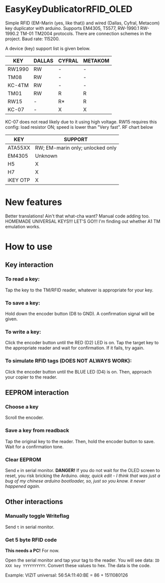 # EasyKeyDublicatorRFID_OLED
Simple RFID (EM-Marin (yes, like that)) and wired (Dallas, Cyfral, Metacom) key duplicator with arduino. Supports EM4305, T5577, RW-1990.1 RW-1990.2 TM-01 TM2004 protocols. There are connection schemes in the project.
Baud rate: 115200.

A device (key) support list is given below.

| KEY | DALLAS | CYFRAL | METAKOM |
| --- | --- | --- | --- |
| RW1990 | RW | \- | \- |
| TM08 | RW | \- | \- |
| KC-4TM | RW | \- | \- |
| TM01 | RW | R | R |
| RW15 | \- | R* | R |
| KC-07 | \- | X | X |

KC-07 does not read likely due to it using high voltage. RW15 requires this config: load resistor ON; speed is lower than "Very fast". RF chart below

| KEY | SUPPORT |
| --- | --- |
| ATA55XX | RW; EM-marin only; unlocked only |
| EM4305 | Unknown
| H5 | X |
| H7 | X |
| iKEY OTP | X |

# New features
Better translations! Ain't that what-cha want?
Manual code adding too. HOMEMADE UNIVERSAL KEYS!!! LET'S GO!!!
I'm finding out whether A1 TM emulation works.

# How to use

## Key interaction

### To read a key:
Tap the key to the TM/RFID reader, whatever is appropriate for your key.

### To save a key:
Hold down the encoder button (D8 to GND). A confirmation signal will be given.

### To write a key:
Click the encoder button until the RED (D2) LED is on. Tap the target key to the appropriate reader and wait for confirmation. If it fails, try again.

### To simulate RFID tags (DOES NOT ALWAYS WORK):
Click the encoder button until the BLUE LED (D4) is on. Then, approach your copier to the reader. 

## EEPROM interaction

### Choose a key
Scroll the encoder.

### Save a key from readback
Tap the original key to the reader. Then, hold the encoder button to save. Wait for a confirmation tone.

### Clear EEPROM
Send `e` in serial monitor. 
**DANGER!** If you do not wait for the OLED screen to reset, you risk bricking the Arduino.
*okay, quick edit - I think that was just a bug of my chinese arduino bootloader, so, just so you know. it never happened again.*

## Other interactions

### Manually toggle Writeflag
Send `t` in serial monitor.

### Get 5 byte RFID code
**This needs a PC!** For now.

Open the serial monitor and tap your tag to the reader. You will see data: `ID XXX key YYYYYYYYYY`. Convert these values to hex. The data is the code.

Example: VIZIT universal: 56:5A:11:40:BE = 86 + 1511080126
